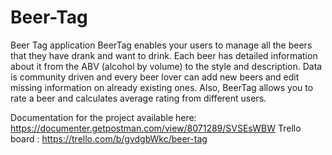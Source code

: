 # Beer-Tag
Beer Tag application
BeerTag enables your users to manage all the beers that they have drank and want to drink. Each beer has detailed information about it from the ABV (alcohol by volume) to the style and description. Data is community driven and every beer lover can add new beers and edit missing information on already existing ones. Also, BeerTag allows you to rate a beer and calculates average rating from different users.

Documentation for the project available here: https://documenter.getpostman.com/view/8071289/SVSEsWBW
Trello board : https://trello.com/b/gvdgbWkc/beer-tag

